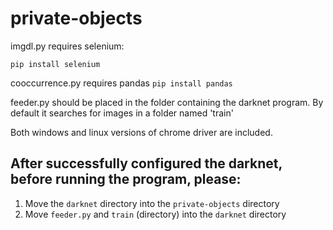 # private-objects

imgdl.py requires selenium:

`` pip install selenium ``

cooccurrence.py requires pandas
`` pip install pandas ``

feeder.py should be placed in the folder containing the darknet program. By default it searches for images in a folder named 'train'


Both windows and linux versions of chrome driver are included.

## After successfully configured the darknet, before running the program, please:
1. Move the `darknet` directory into the `private-objects` directory
2. Move `feeder.py` and `train` (directory) into the `darknet` directory
